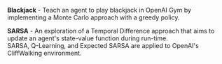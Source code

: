 
__Blackjack__ - Teach an agent to play blackjack in OpenAI Gym by implementing a Monte Carlo approach with a greedy policy.

__SARSA__ - An exploration of a Temporal Difference approach that aims to update an agent's state-value function during run-time.    
            SARSA, Q-Learning, and Expected SARSA are applied to OpenAI's CliffWalking environment. 
